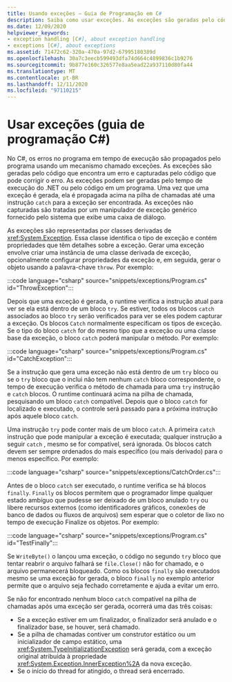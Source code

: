 ```yaml
---
title: Usando exceções – Guia de Programação em C#
description: Saiba como usar exceções. As exceções são geradas pelo código que encontra um erro e detectadas pelo código que corrige o erro.
ms.date: 12/09/2020
helpviewer_keywords:
- exception handling [C#], about exception handling
- exceptions [C#], about exceptions
ms.assetid: 71472c62-320a-470a-97d2-67995180389d
ms.openlocfilehash: 30a7c3eecb599493dfa74d664c4899836c1b9276
ms.sourcegitcommit: 9b877e160c326577e8aa5ead22a937110d80fa44
ms.translationtype: MT
ms.contentlocale: pt-BR
ms.lasthandoff: 12/11/2020
ms.locfileid: "97110215"
---
```

# <a name="use-exceptions-c-programming-guide"></a>Usar exceções (guia de programação C#)

No C#, os erros no programa em tempo de execução são propagados pelo programa usando um mecanismo chamado exceções. As exceções são geradas pelo código que encontra um erro e capturadas pelo código que pode corrigir o erro. As exceções podem ser geradas pelo tempo de execução do .NET ou pelo código em um programa. Uma vez que uma exceção é gerada, ela é propagada acima na pilha de chamadas até uma instrução `catch` para a exceção ser encontrada. As exceções não capturadas são tratadas por um manipulador de exceção genérico fornecido pelo sistema que exibe uma caixa de diálogo.

As exceções são representadas por classes derivadas de <xref:System.Exception>. Essa classe identifica o tipo de exceção e contém propriedades que têm detalhes sobre a exceção. Gerar uma exceção envolve criar uma instância de uma classe derivada de exceção, opcionalmente configurar propriedades da exceção e, em seguida, gerar o objeto usando a palavra-chave `throw`. Por exemplo:

:::code language="csharp" source="snippets/exceptions/Program.cs" id="ThrowException":::

Depois que uma exceção é gerada, o runtime verifica a instrução atual para ver se ela está dentro de um bloco `try`. Se estiver, todos os blocos `catch` associados ao bloco `try` serão verificados para ver se eles podem capturar a exceção. Os blocos `Catch` normalmente especificam os tipos de exceção. Se o tipo do bloco `catch` for do mesmo tipo que a exceção ou uma classe base da exceção, o bloco `catch` poderá manipular o método. Por exemplo:

:::code language="csharp" source="snippets/exceptions/Program.cs" id="CatchException":::

Se a instrução que gera uma exceção não está dentro de um `try` bloco ou se o `try` bloco que o inclui não tem nenhum `catch` bloco correspondente, o tempo de execução verifica o método de chamada para uma `try` instrução e `catch` blocos. O runtime continuará acima na pilha de chamada, pesquisando um bloco `catch` compatível. Depois que o bloco `catch` for localizado e executado, o controle será passado para a próxima instrução após aquele bloco `catch`.

Uma instrução `try` pode conter mais de um bloco `catch`. A primeira `catch` instrução que pode manipular a exceção é executada; qualquer instrução a seguir `catch` , mesmo se for compatível, será ignorada. Os blocos catch devem ser sempre ordenados do mais específico (ou mais derivado) para o menos específico. Por exemplo:

:::code language="csharp" source="snippets/exceptions/CatchOrder.cs":::

Antes de o bloco `catch` ser executado, o runtime verifica se há blocos `finally`. `Finally` os blocos permitem que o programador limpe qualquer estado ambíguo que pudesse ser deixado de um bloco anulado `try` ou libere recursos externos (como identificadores gráficos, conexões de banco de dados ou fluxos de arquivos) sem esperar que o coletor de lixo no tempo de execução Finalize os objetos. Por exemplo:

:::code language="csharp" source="snippets/exceptions/Program.cs" id="TestFinally":::

Se `WriteByte()` o lançou uma exceção, o código no segundo `try` bloco que tentar reabrir o arquivo falhará se `file.Close()` não for chamado, e o arquivo permanecerá bloqueado. Como os blocos `finally` são executados mesmo se uma exceção for gerada, o bloco `finally` no exemplo anterior permite que o arquivo seja fechado corretamente e ajuda a evitar um erro.

Se não for encontrado nenhum bloco `catch` compatível na pilha de chamadas após uma exceção ser gerada, ocorrerá uma das três coisas:

- Se a exceção estiver em um finalizador, o finalizador será anulado e o finalizador base, se houver, será chamado.
- Se a pilha de chamadas contiver um construtor estático ou um inicializador de campo estático, uma <xref:System.TypeInitializationException> será gerada, com a exceção original atribuída à propriedade <xref:System.Exception.InnerException%2A> da nova exceção.
- Se o início do thread for atingido, o thread será encerrado.
